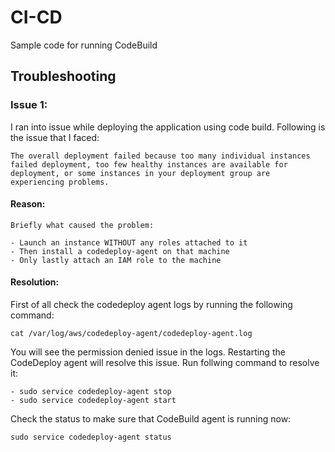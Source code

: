 # CI-CD
 Sample code for running CodeBuild

 ## Troubleshooting

 ### Issue 1:
 I ran into issue while deploying the application using code build. Following is the issue that I faced:

 ```
 The overall deployment failed because too many individual instances failed deployment, too few healthy instances are available for deployment, or some instances in your deployment group are experiencing problems.
 ```
 #### Reason:
 
    Briefly what caused the problem:

    - Launch an instance WITHOUT any roles attached to it
    - Then install a codedeploy-agent on that machine
    - Only lastly attach an IAM role to the machine

#### Resolution:

First of all check the codedeploy agent logs by running the following command:
    
    cat /var/log/aws/codedeploy-agent/codedeploy-agent.log

You will see the permission denied issue in the logs. Restarting the CodeDeploy agent will resolve this issue. Run follwing command to resolve it:
    
    - sudo service codedeploy-agent stop
    - sudo service codedeploy-agent start

Check the status to make sure that CodeBuild agent is running now:
    
    sudo service codedeploy-agent status




    

